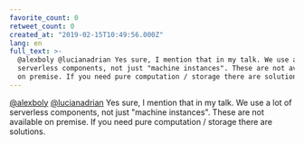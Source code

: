 ```yaml
---
favorite_count: 0
retweet_count: 0
created_at: "2019-02-15T10:49:56.000Z"
lang: en
full_text: >-
  @alexboly @lucianadrian Yes sure, I mention that in my talk. We use a lot of
  serverless components, not just "machine instances". These are not available
  on premise. If you need pure computation / storage there are solutions.
---
```


[@alexboly](https://twitter.com/alexboly)
[@lucianadrian](https://twitter.com/lucianadrian) Yes sure, I mention that in my
talk. We use a lot of serverless components, not just "machine instances". These
are not available on premise. If you need pure computation / storage there are
solutions.
